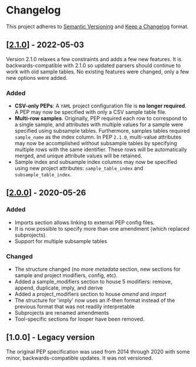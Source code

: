 # Changelog

This project adheres to [Semantic Versioning](https://semver.org/spec/v2.0.0.html) and [Keep a Changelog](https://keepachangelog.com/en/1.0.0/) format. 


## [[2.1.0](http://pep.databio.org/en/2.1.0/specification/)] - 2022-05-03

Version 2.1.0 relaxes a few constraints and adds a few new features. It is backwards-compatible with 2.1.0 so updated parsers should continue to work with old sample tables. No existing features were changed, only a few new options were added.

### Added
- **CSV-only PEPs**: A `YAML` project configuration file is **no longer required**. A PEP may now be specified with only a CSV sample table file.
- **Multi-row samples**. Originally, PEP required each row to correspond to a single sample, and attributes with multiple values for a sample were specified using subsample tables. Furthermore, samples tables required  `sample_name` as the index column. In PEP `2.1.0`, multi-value attributes may now be accomplished without subsample tables by specifying multiple rows with the same identifier. These rows will be automatically merged, and unique attribute values will be retained. 
- Sample index and subsample index columns may now be specified using new project attributes: `sample_table_index` and `subsample_table_index`.

## [[2.0.0](http://pep.databio.org/en/2.0.0/specification/)] - 2020-05-26

### Added
- Imports section allows linking to external PEP config files.
- It is now possible to specify more than one amendment (which replaced subprojects).
- Support for multiple subsample tables

### Changed
- The structure changed (no more *metadata* section, new sections for sample and project modifiers, config, etc).
- Added a sample_modifiers section to house 5 modifiers: remove, append, duplicate, imply, and derive
- Added a project_modifiers section to house *amend* and *import*
- The structure for 'imply' now uses an if-then format instead of the previous format that was not readily interpretable
- Subprojects are renamed amendments
- Tool-specific sections for looper have been removed.


## [1.0.0] - Legacy version

The original PEP specification was used from 2014 through 2020 with some minor, backwards-compatible updates. It was not versioned.